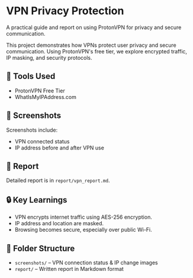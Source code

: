 # VPN Privacy Protection

A practical guide and report on using ProtonVPN for privacy and secure communication.

This project demonstrates how VPNs protect user privacy and secure communication. Using ProtonVPN's free tier, we explore encrypted traffic, IP masking, and security protocols.

## 🔧 Tools Used
- ProtonVPN Free Tier
- WhatIsMyIPAddress.com

## 📸 Screenshots
Screenshots include:
- VPN connected status
- IP address before and after VPN use

## 📄 Report
Detailed report is in `report/vpn_report.md`.

## 🔒 Key Learnings
- VPN encrypts internet traffic using AES-256 encryption.
- IP address and location are masked.
- Browsing becomes secure, especially over public Wi-Fi.

## 📁 Folder Structure
- `screenshots/` – VPN connection status & IP change images
- `report/` – Written report in Markdown format



